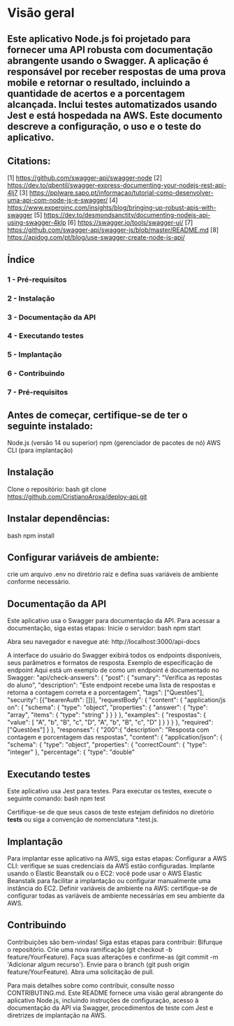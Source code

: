 # Visão geral

## Este aplicativo Node.js foi projetado para fornecer uma API robusta com documentação abrangente usando o Swagger. A aplicação é responsável por receber respostas de uma prova mobile e retornar o resultado, incluindo a quantidade de acertos e a porcentagem alcançada. Inclui testes automatizados usando Jest e está hospedada na AWS. Este documento descreve a configuração, o uso e o teste do aplicativo.

## Citations:
[1] https://github.com/swagger-api/swagger-node
[2] https://dev.to/qbentil/swagger-express-documenting-your-nodejs-rest-api-4lj7
[3] https://pplware.sapo.pt/informacao/tutorial-como-desenvolver-uma-api-com-node-js-e-swagger/
[4] https://www.experoinc.com/insights/blog/bringing-up-robust-apis-with-swagger
[5] https://dev.to/desmondsanctity/documenting-nodejs-api-using-swagger-4klp
[6] https://swagger.io/tools/swagger-ui/
[7] https://github.com/swagger-api/swagger-js/blob/master/README.md
[8] https://apidog.com/pt/blog/use-swagger-create-node-js-api/

## Índice
### 1 - Pré-requisitos
### 2 - Instalação
### 3 - Documentação da API
### 4 - Executando testes
### 5 - Implantação
### 6 - Contribuindo
### 7 - Pré-requisitos

## Antes de começar, certifique-se de ter o seguinte instalado:
Node.js (versão 14 ou superior)
npm (gerenciador de pacotes de nó)
AWS CLI (para implantação)

## Instalação
Clone o repositório:
bash
git clone https://github.com/CristianoAroxa/deploy-api.git

## Instalar dependências:
bash
npm install

## Configurar variáveis de ambiente:
crie um arquivo .env no diretório raiz e defina suas variáveis de ambiente conforme necessário.

## Documentação da API
Este aplicativo usa o Swagger para documentação da API. Para acessar a documentação, siga estas etapas:
Inicie o servidor:
bash
npm start

Abra seu navegador e navegue até:
http://localhost:3000/api-docs

A interface do usuário do Swagger exibirá todos os endpoints disponíveis, seus parâmetros e formatos de resposta.
Exemplo de especificação de endpoint
Aqui está um exemplo de como um endpoint é documentado no Swagger:
"api/check-answers": {
            "post": {
                "sumary": "Verifica as repostas do aluno",
                "description": "Este endpoint recebe uma lista de respostas e retorna a contagem correta e a porcentagem",
                "tags": ["Questões"],
                "security": [{"bearerAuth": []}],
                "requestBody": {
                    "content": {
                        "application/js on": {
                            "schema": {
                                "type": "object",
                                "properties": {
                                    "answer": {
                                        "type": "array",
                                        "items": {
                                            "type": "string"
                                        }
                                    }
                                }
                            },
                            "examples": {
                                "respostas": {
                                    "value": [
                                        "A",
                                        "b",
                                        "B",
                                        "c",
                                        "D",
                                        "A",
                                        "b",
                                        "B",
                                        "c",
                                        "D"
                                    ]
                                }
                            }
                        }
                    },
                    "required": ["Questões"]
                }
            },
            "responses": {
                "200":{
                    "description": "Resposta com contagem e porcentagem das respostas",
                    "content": {
                        "application/json": {
                            "schema": {
                                "type": "object",
                                "properties": {
                                    "correctCount": {
                                        "type": "integer"
                                    },
                                    "percentage": {
                                        "type": "double"

## Executando testes
Este aplicativo usa Jest para testes. Para executar os testes, execute o seguinte comando:
bash
npm test

Certifique-se de que seus casos de teste estejam definidos no diretório __tests__ ou siga a convenção de nomenclatura *.test.js.

## Implantação
Para implantar esse aplicativo na AWS, siga estas etapas:
Configurar a AWS CLI: verifique se suas credenciais da AWS estão configuradas.
Implante usando o Elastic Beanstalk ou o EC2: você pode usar o AWS Elastic Beanstalk para facilitar a implantação ou configurar manualmente uma instância do EC2.
Definir variáveis de ambiente na AWS: certifique-se de configurar todas as variáveis de ambiente necessárias em seu ambiente da AWS.

## Contribuindo
Contribuições são bem-vindas! Siga estas etapas para contribuir:
Bifurque o repositório.
Crie uma nova ramificação (git checkout -b feature/YourFeature).
Faça suas alterações e confirme-as (git commit -m 'Adicionar algum recurso').
Envie para o branch (git push origin feature/YourFeature).
Abra uma solicitação de pull.

Para mais detalhes sobre como contribuir, consulte nosso CONTRIBUTING.md. Este README fornece uma visão geral abrangente do aplicativo Node.js, incluindo instruções de configuração, acesso à documentação da API via Swagger, procedimentos de teste com Jest e diretrizes de implantação na AWS.
